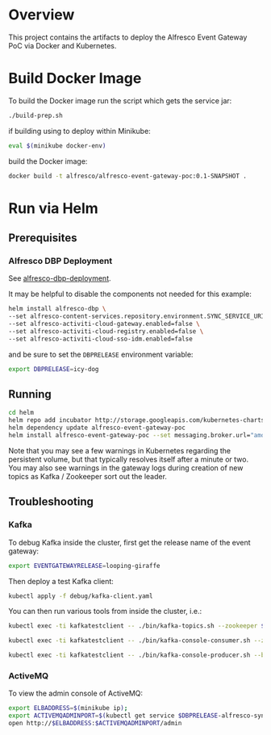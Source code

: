 # Overview

This project contains the artifacts to deploy the Alfresco Event Gateway PoC via Docker and Kubernetes.

# Build Docker Image

To build the Docker image run the script which gets the service jar:

```bash
./build-prep.sh
```

if building using to deploy within Minikube:

```bash
eval $(minikube docker-env)
```

build the Docker image:

```bash
docker build -t alfresco/alfresco-event-gateway-poc:0.1-SNAPSHOT .
```

# Run via Helm

## Prerequisites

### Alfresco DBP Deployment

See [alfresco-dbp-deployment](https://github.com/Alfresco/alfresco-dbp-deployment).

It may be helpful to disable the components not needed for this example:

```bash
helm install alfresco-dbp \
--set alfresco-content-services.repository.environment.SYNC_SERVICE_URI="http://$ELBADDRESS:$INFRAPORT/syncservice" \
--set alfresco-activiti-cloud-gateway.enabled=false \
--set alfresco-activiti-cloud-registry.enabled=false \
--set alfresco-activiti-cloud-sso-idm.enabled=false
```

and be sure to set the `DBPRELEASE` environment variable:

```bash
export DBPRELEASE=icy-dog
```

## Running

```bash
cd helm
helm repo add incubator http://storage.googleapis.com/kubernetes-charts-incubator
helm dependency update alfresco-event-gateway-poc
helm install alfresco-event-gateway-poc --set messaging.broker.url="amqp://$DBPRELEASE-alfresco-sync-service-activemq:5672"
```

Note that you may see a few warnings in Kubernetes regarding the persistent volume, but that typically resolves itself after a minute or two.  You may also see warnings in the gateway logs during creation of new topics as Kafka / Zookeeper sort out the leader.

## Troubleshooting

### Kafka

To debug Kafka inside the cluster, first get the release name of the event gateway:

```bash
export EVENTGATEWAYRELEASE=looping-giraffe
```

Then deploy a test Kafka client:

```bash
kubectl apply -f debug/kafka-client.yaml
```

You can then run various tools from inside the cluster, i.e.:

```bash
kubectl exec -ti kafkatestclient -- ./bin/kafka-topics.sh --zookeeper $EVENTGATEWAYRELEASE-zookeeper:2181 --list

kubectl exec -ti kafkatestclient -- ./bin/kafka-console-consumer.sh --zookeeper $EVENTGATEWAYRELEASE-zookeeper:2181 --topic alfresco.repo.events.nodes

kubectl exec -ti kafkatestclient -- ./bin/kafka-console-producer.sh --broker-list $EVENTGATEWAYRELEASE-kafka:9092 --topic alfresco.repo.events.nodes
```

### ActiveMQ

To view the admin console of ActiveMQ:

```bash
export ELBADDRESS=$(minikube ip);
export ACTIVEMQADMINPORT=$(kubectl get service $DBPRELEASE-alfresco-sync-service-activemq-admin -o jsonpath={.spec.ports[0].nodePort});
open http://$ELBADDRESS:$ACTIVEMQADMINPORT/admin
```